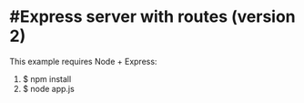#Express server with routes (version 2)
========================================
This example requires Node + Express:

1. $ npm install
2. $ node app.js